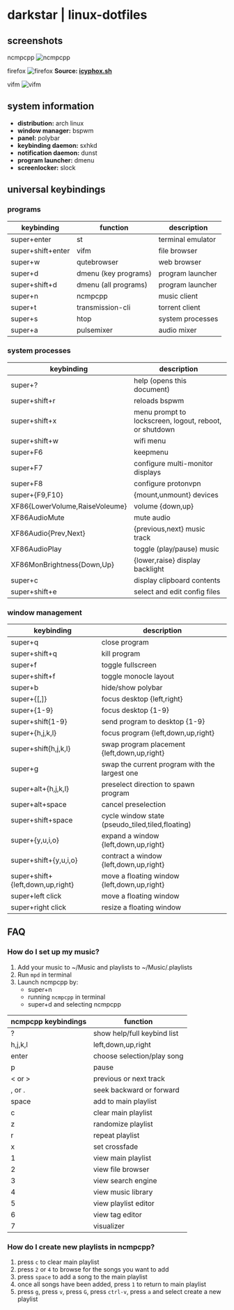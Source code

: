# darkstar | linux-dotfiles

## screenshots
ncmpcpp
![ncmpcpp](https://raw.github.com/beffiom/linux-dotfiles/master/Pictures/Screenshots/ncmpcpp.png)

firefox
![firefox](https://raw.github.com/beffiom/linux-dotfiles/master/Pictures/Screenshots/firefox.png)
**Source: [icyphox.sh](https://icyphox.sh/)**

vifm
![vifm](https://raw.github.com/beffiom/linux-dotfiles/master/Pictures/Screenshots/vifm.png)

## system information

* **distribution:** arch linux
* **window manager:** bspwm
* **panel:** polybar
* **keybinding daemon:** sxhkd
* **notification daemon:** dunst
* **program launcher:** dmenu
* **screenlocker:** slock

## universal keybindings
### programs

keybinding | function | description
---------- | -------- | -----------
super+enter | st | terminal emulator
super+shift+enter | vifm | file browser
super+w | qutebrowser | web browser
super+d | dmenu (key programs) | program launcher
super+shift+d | dmenu (all programs) | program launcher
super+n | ncmpcpp | music client
super+t | transmission-cli | torrent client
super+s | htop | system processes
super+a | pulsemixer | audio mixer

### system processes
keybinding | description
---------- | -----------
super+? | help (opens this document)
super+shift+r | reloads bspwm
super+shift+x | menu prompt to lockscreen, logout, reboot, or shutdown
super+shift+w | wifi menu
super+F6 | keepmenu
super+F7 | configure multi-monitor displays
super+F8 | configure protonvpn
super+{F9,F10} | {mount,unmount} devices
XF86{LowerVolume,RaiseVoleume} | volume {down,up}
XF86AudioMute | mute audio
XF86Audio{Prev,Next} | {previous,next} music track
XF86AudioPlay | toggle (play/pause) music
XF86MonBrightness{Down,Up} | {lower,raise} display backlight
super+c | display clipboard contents
super+shift+e | select and edit config files

### window management
keybinding | description
---------- | -----------
super+q | close program
super+shift+q | kill program
super+f | toggle fullscreen
super+shift+f | toggle monocle layout
super+b | hide/show polybar
super+{[,]} | focus desktop {left,right}
super+{1-9} | focus desktop {1-9}
super+shift{1-9} | send program to desktop {1-9}
super+{h,j,k,l} | focus program {left,down,up,right}
super+shift{h,j,k,l} | swap program placement {left,down,up,right}
super+g | swap the current program with the largest one
super+alt+{h,j,k,l} | preselect direction to spawn program
super+alt+space | cancel preselection
super+shift+space | cycle window state (pseudo_tiled,tiled,floating)
super+{y,u,i,o} | expand a window {left,down,up,right}
super+shift+{y,u,i,o} | contract a window {left,down,up,right}
super+shift+{left,down,up,right} | move a floating window {left,down,up,right}
super+left click | move a floating window
super+right click | resize a floating window

## FAQ
### How do I set up my music?
1. Add your music to ~/Music and playlists to ~/Music/.playlists
2. Run `mpd` in terminal
3. Launch ncmpcpp by:
   * super+n
   * running `ncmpcpp` in terminal
   * super+d and selecting ncmpcpp

ncmpcpp keybindings | function
------------------- | --------
? | show help/full keybind list
h,j,k,l | left,down,up,right
enter | choose selection/play song
p | pause
< or > | previous or next track
, or . | seek backward or forward
space | add to main playlist
c | clear main playlist
z | randomize playlist
r | repeat playlist
x | set crossfade
1 | view main playlist
2 | view file browser
3 | view search engine
4 | view music library
5 | view playlist editor
6 | view tag editor
7 | visualizer

### How do I create new playlists in ncmpcpp?
1. press `c` to clear main playlist
2. press `2` or `4` to browse for the songs you want to add
3. press `space` to add a song to the main playlist
4. once all songs have been added, press `1` to return to main playlist
5. press `g`, press `v`, press `G`, press `ctrl-v`, press `a` and select create a new playlist

